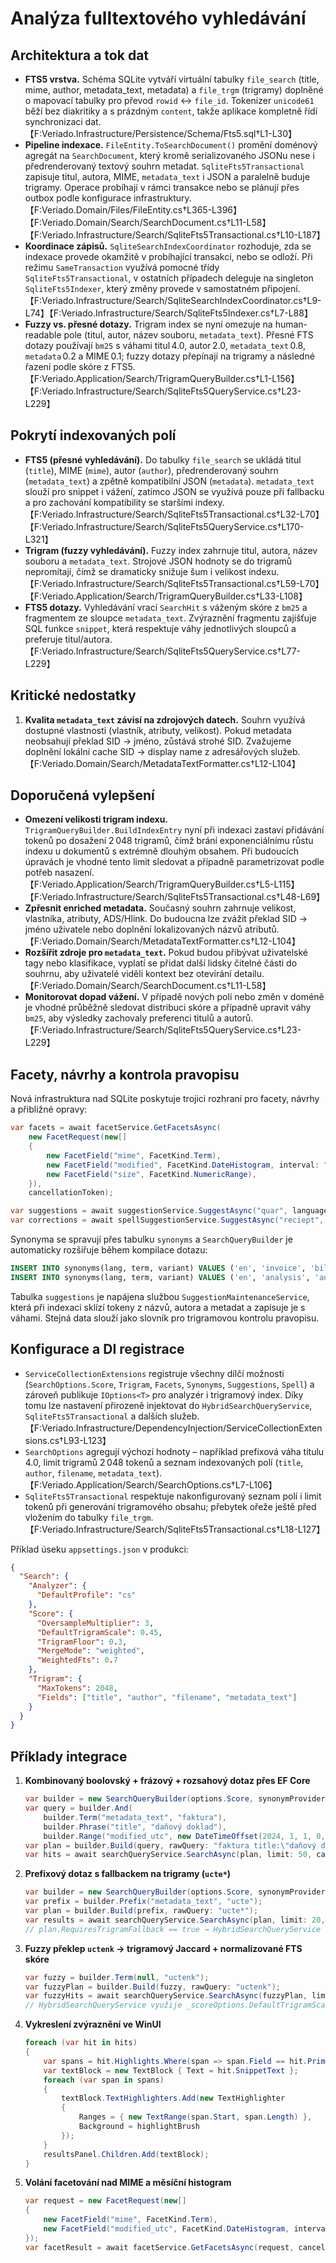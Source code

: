 # Analýza fulltextového vyhledávání

## Architektura a tok dat
- **FTS5 vrstva.** Schéma SQLite vytváří virtuální tabulky `file_search` (title, mime, author, metadata_text, metadata) a `file_trgm` (trigramy) doplněné o mapovací tabulky pro převod `rowid` ↔︎ `file_id`. Tokenizer `unicode61` běží bez diakritiky a s prázdným `content`, takže aplikace kompletně řídí synchronizaci dat.【F:Veriado.Infrastructure/Persistence/Schema/Fts5.sql†L1-L30】
- **Pipeline indexace.** `FileEntity.ToSearchDocument()` promění doménový agregát na `SearchDocument`, který kromě serializovaného JSONu nese i předrenderovaný textový souhrn metadat. `SqliteFts5Transactional` zapisuje titul, autora, MIME, `metadata_text` i JSON a paralelně buduje trigramy. Operace probíhají v rámci transakce nebo se plánují přes outbox podle konfigurace infrastruktury.【F:Veriado.Domain/Files/FileEntity.cs†L365-L396】【F:Veriado.Domain/Search/SearchDocument.cs†L11-L58】【F:Veriado.Infrastructure/Search/SqliteFts5Transactional.cs†L10-L187】
- **Koordinace zápisů.** `SqliteSearchIndexCoordinator` rozhoduje, zda se indexace provede okamžitě v probíhající transakci, nebo se odloží. Při režimu `SameTransaction` využívá pomocné třídy `SqliteFts5Transactional`, v ostatních případech deleguje na singleton `SqliteFts5Indexer`, který změny provede v samostatném připojení.【F:Veriado.Infrastructure/Search/SqliteSearchIndexCoordinator.cs†L9-L74】【F:Veriado.Infrastructure/Search/SqliteFts5Indexer.cs†L7-L88】
- **Fuzzy vs. přesné dotazy.** Trigram index se nyní omezuje na human-readable pole (titul, autor, název souboru, `metadata_text`). Přesné FTS dotazy používají `bm25` s váhami titul 4.0, autor 2.0, `metadata_text` 0.8, `metadata` 0.2 a MIME 0.1; fuzzy dotazy přepínají na trigramy a následné řazení podle skóre z FTS5.【F:Veriado.Application/Search/TrigramQueryBuilder.cs†L1-L156】【F:Veriado.Infrastructure/Search/SqliteFts5QueryService.cs†L23-L229】

## Pokrytí indexovaných polí
- **FTS5 (přesné vyhledávání).** Do tabulky `file_search` se ukládá titul (`title`), MIME (`mime`), autor (`author`), předrenderovaný souhrn (`metadata_text`) a zpětně kompatibilní JSON (`metadata`). `metadata_text` slouží pro snippet i vážení, zatímco JSON se využívá pouze při fallbacku a pro zachování kompatibility se staršími indexy.【F:Veriado.Infrastructure/Search/SqliteFts5Transactional.cs†L32-L70】【F:Veriado.Infrastructure/Search/SqliteFts5QueryService.cs†L170-L321】
- **Trigram (fuzzy vyhledávání).** Fuzzy index zahrnuje titul, autora, název souboru a `metadata_text`. Strojové JSON hodnoty se do trigramů nepromítají, čímž se dramaticky snižuje šum i velikost indexu.【F:Veriado.Infrastructure/Search/SqliteFts5Transactional.cs†L59-L70】【F:Veriado.Application/Search/TrigramQueryBuilder.cs†L33-L108】
- **FTS5 dotazy.** Vyhledávání vrací `SearchHit` s váženým skóre z `bm25` a fragmentem ze sloupce `metadata_text`. Zvýraznění fragmentu zajišťuje SQL funkce `snippet`, která respektuje váhy jednotlivých sloupců a preferuje titul/autora.【F:Veriado.Infrastructure/Search/SqliteFts5QueryService.cs†L77-L229】

## Kritické nedostatky
1. **Kvalita `metadata_text` závisí na zdrojových datech.** Souhrn využívá dostupné vlastnosti (vlastník, atributy, velikost). Pokud metadata neobsahují překlad SID → jméno, zůstává strohé SID. Zvažujeme doplnění lokální cache SID → display name z adresářových služeb.【F:Veriado.Domain/Search/MetadataTextFormatter.cs†L12-L104】
## Doporučená vylepšení
- **Omezení velikosti trigram indexu.** `TrigramQueryBuilder.BuildIndexEntry` nyní při indexaci zastaví přidávání tokenů po dosažení 2 048 trigramů, čímž brání exponenciálnímu růstu indexu u dokumentů s extrémně dlouhým obsahem. Při budoucích úpravách je vhodné tento limit sledovat a případně parametrizovat podle potřeb nasazení.【F:Veriado.Application/Search/TrigramQueryBuilder.cs†L5-L115】【F:Veriado.Infrastructure/Search/SqliteFts5Transactional.cs†L48-L69】
- **Zpřesnit enriched metadata.** Současný souhrn zahrnuje velikost, vlastníka, atributy, ADS/Hlink. Do budoucna lze zvážit překlad SID → jméno uživatele nebo doplnění lokalizovaných názvů atributů.【F:Veriado.Domain/Search/MetadataTextFormatter.cs†L12-L104】
- **Rozšířit zdroje pro `metadata_text`.** Pokud budou přibývat uživatelské tagy nebo klasifikace, vyplatí se přidat další lidsky čitelné části do souhrnu, aby uživatelé viděli kontext bez otevírání detailu.【F:Veriado.Domain/Search/SearchDocument.cs†L11-L58】
- **Monitorovat dopad vážení.** V případě nových polí nebo změn v doméně je vhodné průběžně sledovat distribuci skóre a případně upravit váhy `bm25`, aby výsledky zachovaly preferenci titulů a autorů.【F:Veriado.Infrastructure/Search/SqliteFts5QueryService.cs†L23-L229】

## Facety, návrhy a kontrola pravopisu

Nová infrastruktura nad SQLite poskytuje trojici rozhraní pro facety, návrhy a přibližné opravy:

```csharp
var facets = await facetService.GetFacetsAsync(
    new FacetRequest(new[]
    {
        new FacetField("mime", FacetKind.Term),
        new FacetField("modified", FacetKind.DateHistogram, interval: "month"),
        new FacetField("size", FacetKind.NumericRange),
    }),
    cancellationToken);

var suggestions = await suggestionService.SuggestAsync("quar", language: "en", limit: 5, cancellationToken);
var corrections = await spellSuggestionService.SuggestAsync("reciept", "en", limit: 3, threshold: 0.35, cancellationToken);
```

Synonyma se spravují přes tabulku `synonyms` a `SearchQueryBuilder` je automaticky rozšiřuje během kompilace dotazu:

```sql
INSERT INTO synonyms(lang, term, variant) VALUES ('en', 'invoice', 'bill');
INSERT INTO synonyms(lang, term, variant) VALUES ('en', 'analysis', 'analytics');
```

Tabulka `suggestions` je napájena službou `SuggestionMaintenanceService`, která při indexaci sklízí tokeny z názvů, autora a metadat a zapisuje je s váhami. Stejná data slouží jako slovník pro trigramovou kontrolu pravopisu.

## Konfigurace a DI registrace

- `ServiceCollectionExtensions` registruje všechny dílčí možnosti (`SearchOptions.Score`, `Trigram`, `Facets`, `Synonyms`, `Suggestions`, `Spell`) a zároveň publikuje `IOptions<T>` pro analyzér i trigramový index. Díky tomu lze nastavení přirozeně injektovat do `HybridSearchQueryService`, `SqliteFts5Transactional` a dalších služeb.【F:Veriado.Infrastructure/DependencyInjection/ServiceCollectionExtensions.cs†L93-L123】
- `SearchOptions` agregují výchozí hodnoty – například prefixová váha titulu 4.0, limit trigramů 2 048 tokenů a seznam indexovaných polí (`title`, `author`, `filename`, `metadata_text`).【F:Veriado.Application/Search/SearchOptions.cs†L7-L106】
- `SqliteFts5Transactional` respektuje nakonfigurovaný seznam polí i limit tokenů při generování trigramového obsahu; přebytek ořeže ještě před vložením do tabulky `file_trgm`.【F:Veriado.Infrastructure/Search/SqliteFts5Transactional.cs†L18-L127】

Příklad úseku `appsettings.json` v produkci:

```json
{
  "Search": {
    "Analyzer": {
      "DefaultProfile": "cs"
    },
    "Score": {
      "OversampleMultiplier": 3,
      "DefaultTrigramScale": 0.45,
      "TrigramFloor": 0.3,
      "MergeMode": "weighted",
      "WeightedFts": 0.7
    },
    "Trigram": {
      "MaxTokens": 2048,
      "Fields": ["title", "author", "filename", "metadata_text"]
    }
  }
}
```

## Příklady integrace

1. **Kombinovaný boolovský + frázový + rozsahový dotaz přes EF Core**

    ```csharp
    var builder = new SearchQueryBuilder(options.Score, synonymProvider, options.Analyzer.DefaultProfile);
    var query = builder.And(
        builder.Term("metadata_text", "faktura"),
        builder.Phrase("title", "daňový doklad"),
        builder.Range("modified_utc", new DateTimeOffset(2024, 1, 1, 0, 0, 0, TimeSpan.Zero), new DateTimeOffset(2024, 12, 31, 23, 59, 59, TimeSpan.Zero)));
    var plan = builder.Build(query, rawQuery: "faktura title:\"daňový doklad\" modified:[2024-01-01 TO 2024-12-31]");
    var hits = await searchQueryService.SearchAsync(plan, limit: 50, cancellationToken);
    ```

2. **Prefixový dotaz s fallbackem na trigramy (`ucte*`)**

    ```csharp
    var builder = new SearchQueryBuilder(options.Score, synonymProvider, options.Analyzer.DefaultProfile);
    var prefix = builder.Prefix("metadata_text", "ucte");
    var plan = builder.Build(prefix, rawQuery: "ucte*");
    var results = await searchQueryService.SearchAsync(plan, limit: 20, cancellationToken);
    // plan.RequiresTrigramFallback == true → HybridSearchQueryService automaticky kombinuje FTS5 i trigramové skóre.
    ```

3. **Fuzzy překlep `uctenk` → trigramový Jaccard + normalizované FTS skóre**

    ```csharp
    var fuzzy = builder.Term(null, "uctenk");
    var fuzzyPlan = builder.Build(fuzzy, rawQuery: "uctenk");
    var fuzzyHits = await searchQueryService.SearchAsync(fuzzyPlan, limit: 10, cancellationToken);
    // HybridSearchQueryService využije _scoreOptions.DefaultTrigramScale a TrigramFloor, aby výsledky z trigramů držely konzistentní pořadí.【F:Veriado.Infrastructure/Search/HybridSearchQueryService.cs†L26-L155】
    ```

4. **Vykreslení zvýraznění ve WinUI**

    ```csharp
    foreach (var hit in hits)
    {
        var spans = hit.Highlights.Where(span => span.Field == hit.PrimaryField);
        var textBlock = new TextBlock { Text = hit.SnippetText };
        foreach (var span in spans)
        {
            textBlock.TextHighlighters.Add(new TextHighlighter
            {
                Ranges = { new TextRange(span.Start, span.Length) },
                Background = highlightBrush
            });
        }
        resultsPanel.Children.Add(textBlock);
    }
    ```

5. **Volání facetování nad MIME a měsíční histogram**

    ```csharp
    var request = new FacetRequest(new[]
    {
        new FacetField("mime", FacetKind.Term),
        new FacetField("modified_utc", FacetKind.DateHistogram, interval: "month"),
    });
    var facetResult = await facetService.GetFacetsAsync(request, cancellationToken);
    ```
